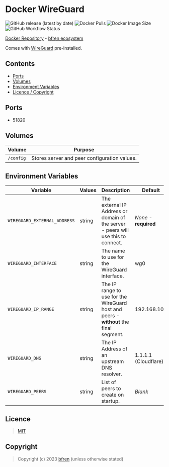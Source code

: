 # Docker WireGuard

![GitHub release (latest by date)](https://img.shields.io/github/v/release/bfren/docker-wireguard) ![Docker Pulls](https://img.shields.io/endpoint?url=https%3A%2F%2Fbfren.dev%2Fdocker%2Fpulls%2Fwireguard) ![Docker Image Size](https://img.shields.io/endpoint?url=https%3A%2F%2Fbfren.dev%2Fdocker%2Fsize%2Fwireguard) ![GitHub Workflow Status](https://img.shields.io/github/actions/workflow/status/bfren/docker-wireguard/dev.yml?branch=main)

[Docker Repository](https://hub.docker.com/r/bfren/wireguard) - [bfren ecosystem](https://github.com/bfren/docker)

Comes with [WireGuard](https://www.wireguard.com/) pre-installed.

## Contents

* [Ports](#ports)
* [Volumes](#volumes)
* [Environment Variables](#environment-variables)
* [Licence / Copyright](#licence)

## Ports

* 51820

## Volumes

| Volume    | Purpose                                       |
| --------- | --------------------------------------------- |
| `/config` | Stores server and peer configuration values.  |

## Environment Variables

| Variable                      | Values | Description                                                                              | Default               |
| ----------------------------- | ------ | ---------------------------------------------------------------------------------------- | --------------------- |
| `WIREGUARD_EXTERNAL_ADDRESS`  | string | The external IP Address or domain of the server - peers will use this to connect.        | *None* - **required** |
| `WIREGUARD_INTERFACE`         | string | The name to use for the WireGuard interface.                                             | wg0                   |
| `WIREGUARD_IP_RANGE`          | string | The IP range to use for the WireGuard host and peers - **without** the final segment.    | 192.168.100           |
| `WIREGUARD_DNS`               | string | The IP Address of an upstream DNS resolver.                                              | 1.1.1.1 (Cloudflare)  |
| `WIREGUARD_PEERS`             | string | List of peers to create on startup.                                                      | *Blank*               |

## Licence

> [MIT](https://mit.bfren.dev/2023)

## Copyright

> Copyright (c) 2023 [bfren](https://bfren.dev) (unless otherwise stated)
